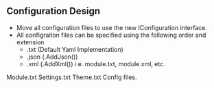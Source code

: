 ## Configuration Design

* Move all configuration files to use the new IConfiguration interface.
* All configraiton files can be specified using the following order and extension
  * .txt (Default Yaml Implementation)
  * .json (.AddJson())
  * .xml (.AddXml())
  i.e. module.txt, module.xml, etc.

Module.txt
Settings.txt
Theme.txt
Config files.